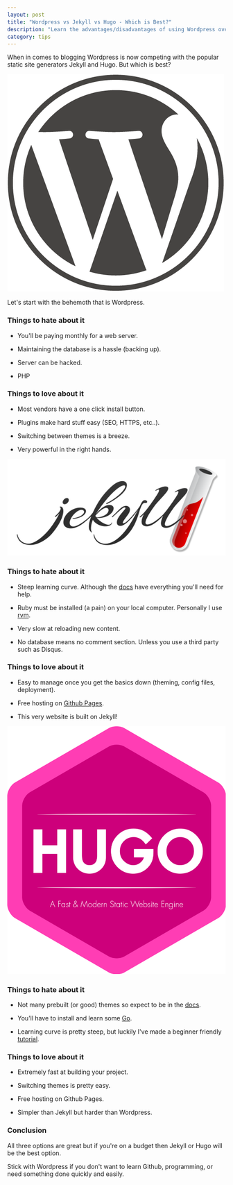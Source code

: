 ```yaml
---
layout: post
title: "Wordpress vs Jekyll vs Hugo - Which is Best?"
description: "Learn the advantages/disadvantages of using Wordpress over the popular static site generators Jekyll and Hugo."
category: tips
---
```


When in comes to blogging Wordpress is now competing with the popular static site generators Jekyll and Hugo. But which is best?

<!--more-->

![Wordpress Logo](/images/wordpress-logo.png)

Let's start with the behemoth that is Wordpress.

### Things to hate about it

* You'll be paying monthly for a web server.  

* Maintaining the database is a hassle (backing up). 

* Server can be hacked. 

* PHP 

### Things to love about it

* Most vendors have a one click install button. 

* Plugins make hard stuff easy (SEO, HTTPS, etc..).

* Switching between themes is a breeze.  

* Very powerful in the right hands. 

![Jekyll Logo](/images/jekyll-logo.png)

### Things to hate about it

* Steep learning curve. Although the [docs](https://jekyllrb.com/docs/home/) have everything you'll need for help.

* Ruby must be installed (a pain) on your local computer. Personally I use [rvm](https://rvm.io/).

* Very slow at reloading new content.

* No database means no comment section. Unless you use a third party such as Disqus. 

### Things to love about it

* Easy to manage once you get the basics down (theming, config files, deployment).  

* Free hosting on [Github Pages](https://dinosaurscode.xyz/how-to/2016/06/24/blog-using-jekyll-and-github-pages/). 

* This very website is built on Jekyll!  

![Hugo Logo](/images/hugo-logo.png)

### Things to hate about it

* Not many prebuilt (or good) themes so expect to be in the [docs](https://gohugo.io/overview/introduction/).

* You'll have to install and learn some [Go](https://golang.org/). 

* Learning curve is pretty steep, but luckily I've made a beginner friendly [tutorial](https://dinosaurscode.xyz/tutorials/2016/07/25/hugo-static-site-generator-tutorial/).

### Things to love about it

* Extremely fast at building your project.

* Switching themes is pretty easy.

* Free hosting on Github Pages.

* Simpler than Jekyll but harder than Wordpress. 

### Conclusion 

All three options are great but if you're on a budget then Jekyll or Hugo will be the best option.

Stick with Wordpress if you don't want to learn Github, programming, or need something done quickly and easily.
